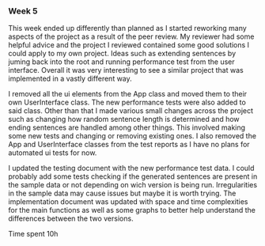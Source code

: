 ### Week 5

This week ended up differently than planned as I started reworking many aspects of the project as a result of the peer review. My reviewer had some helpful advice and the project I reviewed contained some good solutions I could apply to my own project. Ideas such as extending sentences by juming back into the root and running performance test from the user interface. Overall it was very interesting to see a similar project that was implemented in a vastly different way.

I removed all the ui elements from the App class and moved them to their own UserInterface class. The new performance tests were also added to said class. Other than that I made various small changes across the project such as changing how random sentence length is determined and how ending sentences are handled among other things. This involved making some new tests and changing or removing existing ones. I also removed the App and UserInterface classes from the test reports as I have no plans for automated ui tests for now.

I updated the testing document with the new performance test data. I could probably add some tests checking if the generated sentences are present in the sample data or not depending on wich version is being run. Irregularities in the sample data may cause issues but maybe it is worth trying.
The implementation document was updated with space and time complexities for the main functions as well as some graphs to better help understand the differences between the two versions.

Time spent 10h
